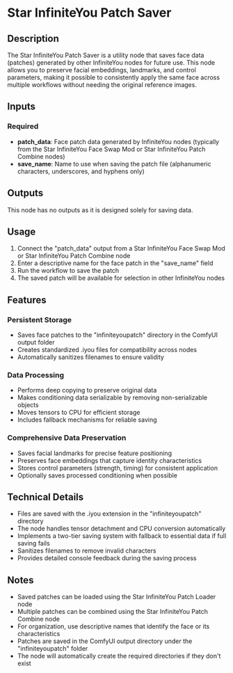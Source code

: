 # Star InfiniteYou Patch Saver

## Description
The Star InfiniteYou Patch Saver is a utility node that saves face data (patches) generated by other InfiniteYou nodes for future use. This node allows you to preserve facial embeddings, landmarks, and control parameters, making it possible to consistently apply the same face across multiple workflows without needing the original reference images.

## Inputs

### Required
- **patch_data**: Face patch data generated by InfiniteYou nodes (typically from the Star InfiniteYou Face Swap Mod or Star InfiniteYou Patch Combine nodes)
- **save_name**: Name to use when saving the patch file (alphanumeric characters, underscores, and hyphens only)

## Outputs
This node has no outputs as it is designed solely for saving data.

## Usage
1. Connect the "patch_data" output from a Star InfiniteYou Face Swap Mod or Star InfiniteYou Patch Combine node
2. Enter a descriptive name for the face patch in the "save_name" field
3. Run the workflow to save the patch
4. The saved patch will be available for selection in other InfiniteYou nodes

## Features

### Persistent Storage
- Saves face patches to the "infiniteyoupatch" directory in the ComfyUI output folder
- Creates standardized .iyou files for compatibility across nodes
- Automatically sanitizes filenames to ensure validity

### Data Processing
- Performs deep copying to preserve original data
- Makes conditioning data serializable by removing non-serializable objects
- Moves tensors to CPU for efficient storage
- Includes fallback mechanisms for reliable saving

### Comprehensive Data Preservation
- Saves facial landmarks for precise feature positioning
- Preserves face embeddings that capture identity characteristics
- Stores control parameters (strength, timing) for consistent application
- Optionally saves processed conditioning when possible

## Technical Details
- Files are saved with the .iyou extension in the "infiniteyoupatch" directory
- The node handles tensor detachment and CPU conversion automatically
- Implements a two-tier saving system with fallback to essential data if full saving fails
- Sanitizes filenames to remove invalid characters
- Provides detailed console feedback during the saving process

## Notes
- Saved patches can be loaded using the Star InfiniteYou Patch Loader node
- Multiple patches can be combined using the Star InfiniteYou Patch Combine node
- For organization, use descriptive names that identify the face or its characteristics
- Patches are saved in the ComfyUI output directory under the "infiniteyoupatch" folder
- The node will automatically create the required directories if they don't exist
